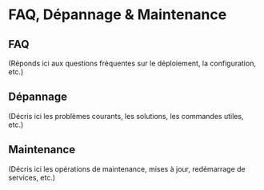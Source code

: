 # FAQ, Dépannage & Maintenance

## FAQ

(Réponds ici aux questions fréquentes sur le déploiement, la configuration, etc.)

## Dépannage

(Décris ici les problèmes courants, les solutions, les commandes utiles, etc.)

## Maintenance

(Décris ici les opérations de maintenance, mises à jour, redémarrage de services, etc.) 